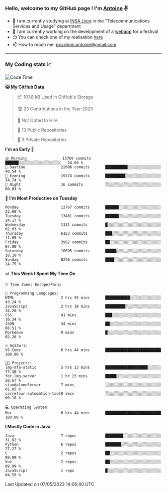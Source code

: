 ### Hello, welcome to my GitHub page ! I'm [Antoine](https://github.com/AntoinePiron) ✌️

- 🌱 I am currently studying at [INSA Lyon](https://www.insa-lyon.fr) in the "Telecommunications Services and Usage" department
- 🔭 I am currently working on the development of a [webapp](https://github.com/24HeuresINSA/Overbookd) for a festival
- 📺 You can check one of my realisation [here](https://astustc.fr)
- 📫 How to reach me: [pro.piron.antoine@gmail.com](mailto:pro.piron.antoine@gmail.com)

---

### My Coding stats 📈
<!--START_SECTION:waka-->
![Code Time](http://img.shields.io/badge/Code%20Time-124%20hrs%2057%20mins-blue)

**🐱 My GitHub Data** 

> 📦 101.8 kB Used in GitHub's Storage 
 > 
> 🏆 23 Contributions in the Year 2023
 > 
> 🚫 Not Opted to Hire
 > 
> 📜 13 Public Repositories 
 > 
> 🔑 3 Private Repositories 
 > 
**I'm an Early 🐤** 

```text
🌞 Morning                13769 commits       ██████░░░░░░░░░░░░░░░░░░░   24.69 % 
🌆 Daytime                22606 commits       ██████████░░░░░░░░░░░░░░░   40.54 % 
🌃 Evening                19374 commits       █████████░░░░░░░░░░░░░░░░   34.74 % 
🌙 Night                  16 commits          ░░░░░░░░░░░░░░░░░░░░░░░░░   00.03 % 
```
📅 **I'm Most Productive on Tuesday** 

```text
Monday                   12767 commits       ██████░░░░░░░░░░░░░░░░░░░   22.89 % 
Tuesday                  13481 commits       ██████░░░░░░░░░░░░░░░░░░░   24.17 % 
Wednesday                1131 commits        █░░░░░░░░░░░░░░░░░░░░░░░░   02.03 % 
Thursday                 6163 commits        ███░░░░░░░░░░░░░░░░░░░░░░   11.05 % 
Friday                   3902 commits        ██░░░░░░░░░░░░░░░░░░░░░░░   07.00 % 
Saturday                 10095 commits       █████░░░░░░░░░░░░░░░░░░░░   18.10 % 
Sunday                   8226 commits        ████░░░░░░░░░░░░░░░░░░░░░   14.75 % 
```


📊 **This Week I Spent My Time On** 

```text
🕑︎ Time Zone: Europe/Paris

💬 Programming Languages: 
HTML                     2 hrs 55 mins       ███████████░░░░░░░░░░░░░░   43.24 % 
JavaScript               2 hrs 18 mins       █████████░░░░░░░░░░░░░░░░   34.20 % 
CSS                      41 mins             ███░░░░░░░░░░░░░░░░░░░░░░   10.34 % 
JSON                     34 mins             ██░░░░░░░░░░░░░░░░░░░░░░░   08.51 % 
Markdown                 9 mins              █░░░░░░░░░░░░░░░░░░░░░░░░   02.26 % 

🔥 Editors: 
VS Code                  6 hrs 44 mins       █████████████████████████   100.00 % 

🐱‍💻 Projects: 
lmg-mfa-static           5 hrs 13 mins       ███████████████████░░░░░░   77.30 % 
for-lmg-server           1 hr 23 mins        █████░░░░░░░░░░░░░░░░░░░░   20.67 % 
standaloneServer         7 mins              ░░░░░░░░░░░░░░░░░░░░░░░░░   01.85 % 
carrefour-automation-tool0 secs              ░░░░░░░░░░░░░░░░░░░░░░░░░   00.18 % 

💻 Operating System: 
Mac                      6 hrs 44 mins       █████████████████████████   100.00 % 
```

**I Mostly Code in Java** 

```text
Java                     7 repos             ████████░░░░░░░░░░░░░░░░░   31.82 % 
Python                   6 repos             ███████░░░░░░░░░░░░░░░░░░   27.27 % 
C                        2 repos             ██░░░░░░░░░░░░░░░░░░░░░░░   09.09 % 
Vue                      2 repos             ██░░░░░░░░░░░░░░░░░░░░░░░   09.09 % 
JavaScript               1 repo              █░░░░░░░░░░░░░░░░░░░░░░░░   04.55 % 
```




 Last Updated on 07/05/2023 14:06:40 UTC
<!--END_SECTION:waka-->
